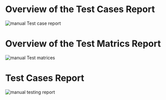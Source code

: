 # Overview of the Test Cases Report

![manual Test case report](https://github.com/user-attachments/assets/01c97733-a72c-415f-b3b6-feb92318fc5c)


# Overview of the Test Matrics Report

![manual Test matrices](https://github.com/user-attachments/assets/5b8e4e32-fb27-47c8-a75a-be40734f4d01)


# Test Cases Report

![manual testing report](https://github.com/user-attachments/assets/d62a5505-7512-4174-bfca-0eddb41284c5)
